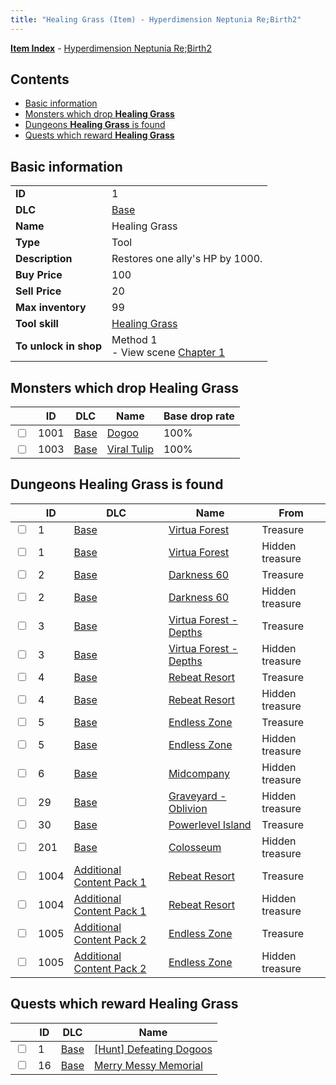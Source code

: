 ```yaml
---
title: "Healing Grass (Item) - Hyperdimension Neptunia Re;Birth2"
---
```


[**Item Index**](/neptunia/rb2/item/index.html) - [Hyperdimension Neptunia Re;Birth2](/neptunia/rb2)

## Contents

- [Basic information](#basic-information)
- [Monsters which drop **Healing Grass**](#monsters-which-drop-healing-grass)
- [Dungeons **Healing Grass** is found](#dungeons-healing-grass-is-found)
- [Quests which reward **Healing Grass**](#quests-which-reward-healing-grass)

## Basic information

|   |   |
| -- | -- |
| **ID** | 1 |
| **DLC** | [Base](/neptunia/rb2/dlc/0-base.html) |
| **Name** | Healing Grass |
| **Type** | Tool |
| **Description** | Restores one ally's HP by 1000. |
| **Buy Price** | 100 |
| **Sell Price** | 20 |
| **Max inventory** | 99 |
| **Tool skill** | [Healing Grass](/neptunia/rb2/skill/0-10001-healing-grass.html) |
| **To unlock in shop** | Method 1<br />- View scene [Chapter 1](/neptunia/rb2/scene/0-51-chapter-1.html) |

## Monsters which drop **Healing Grass**

|    | ID | DLC | Name | Base drop rate |
| -- | -- | --- | ---- | -------------- |
| <input type="checkbox" id="rb2-monster-0-1001" class="trackbox" /> | 1001 | [Base](/neptunia/rb2/dlc/0-base.html) | [Dogoo](/neptunia/rb2/monster/0-1001-dogoo.html) | 100% |
| <input type="checkbox" id="rb2-monster-0-1003" class="trackbox" /> | 1003 | [Base](/neptunia/rb2/dlc/0-base.html) | [Viral Tulip](/neptunia/rb2/monster/0-1003-viral-tulip.html) | 100% |

## Dungeons **Healing Grass** is found

|    | ID | DLC | Name | From |
| -- | -- | --- | ---- | ---- |
| <input type="checkbox" id="rb2-dungeon-0-1" class="trackbox" /> | 1 | [Base](/neptunia/rb2/dlc/0-base.html) | [Virtua Forest](/neptunia/rb2/dungeon/0-1-virtua-forest.html) | Treasure |
| <input type="checkbox" id="rb2-dungeon-0-1" class="trackbox" /> | 1 | [Base](/neptunia/rb2/dlc/0-base.html) | [Virtua Forest](/neptunia/rb2/dungeon/0-1-virtua-forest.html) | Hidden treasure |
| <input type="checkbox" id="rb2-dungeon-0-2" class="trackbox" /> | 2 | [Base](/neptunia/rb2/dlc/0-base.html) | [Darkness 60](/neptunia/rb2/dungeon/0-2-darkness-60.html) | Treasure |
| <input type="checkbox" id="rb2-dungeon-0-2" class="trackbox" /> | 2 | [Base](/neptunia/rb2/dlc/0-base.html) | [Darkness 60](/neptunia/rb2/dungeon/0-2-darkness-60.html) | Hidden treasure |
| <input type="checkbox" id="rb2-dungeon-0-3" class="trackbox" /> | 3 | [Base](/neptunia/rb2/dlc/0-base.html) | [Virtua Forest - Depths](/neptunia/rb2/dungeon/0-3-virtua-forest-depths.html) | Treasure |
| <input type="checkbox" id="rb2-dungeon-0-3" class="trackbox" /> | 3 | [Base](/neptunia/rb2/dlc/0-base.html) | [Virtua Forest - Depths](/neptunia/rb2/dungeon/0-3-virtua-forest-depths.html) | Hidden treasure |
| <input type="checkbox" id="rb2-dungeon-0-4" class="trackbox" /> | 4 | [Base](/neptunia/rb2/dlc/0-base.html) | [Rebeat Resort](/neptunia/rb2/dungeon/0-4-rebeat-resort.html) | Treasure |
| <input type="checkbox" id="rb2-dungeon-0-4" class="trackbox" /> | 4 | [Base](/neptunia/rb2/dlc/0-base.html) | [Rebeat Resort](/neptunia/rb2/dungeon/0-4-rebeat-resort.html) | Hidden treasure |
| <input type="checkbox" id="rb2-dungeon-0-5" class="trackbox" /> | 5 | [Base](/neptunia/rb2/dlc/0-base.html) | [Endless Zone](/neptunia/rb2/dungeon/0-5-endless-zone.html) | Treasure |
| <input type="checkbox" id="rb2-dungeon-0-5" class="trackbox" /> | 5 | [Base](/neptunia/rb2/dlc/0-base.html) | [Endless Zone](/neptunia/rb2/dungeon/0-5-endless-zone.html) | Hidden treasure |
| <input type="checkbox" id="rb2-dungeon-0-6" class="trackbox" /> | 6 | [Base](/neptunia/rb2/dlc/0-base.html) | [Midcompany](/neptunia/rb2/dungeon/0-6-midcompany.html) | Hidden treasure |
| <input type="checkbox" id="rb2-dungeon-0-29" class="trackbox" /> | 29 | [Base](/neptunia/rb2/dlc/0-base.html) | [Graveyard - Oblivion](/neptunia/rb2/dungeon/0-29-graveyard-oblivion.html) | Hidden treasure |
| <input type="checkbox" id="rb2-dungeon-0-30" class="trackbox" /> | 30 | [Base](/neptunia/rb2/dlc/0-base.html) | [Powerlevel Island](/neptunia/rb2/dungeon/0-30-powerlevel-island.html) | Treasure |
| <input type="checkbox" id="rb2-dungeon-0-201" class="trackbox" /> | 201 | [Base](/neptunia/rb2/dlc/0-base.html) | [Colosseum](/neptunia/rb2/dungeon/0-201-colosseum.html) | Hidden treasure |
| <input type="checkbox" id="rb2-dungeon-3-1004" class="trackbox" /> | 1004 | [Additional Content Pack 1](/neptunia/rb2/dlc/3-pack1.html) | [Rebeat Resort](/neptunia/rb2/dungeon/3-1004-rebeat-resort.html) | Treasure |
| <input type="checkbox" id="rb2-dungeon-3-1004" class="trackbox" /> | 1004 | [Additional Content Pack 1](/neptunia/rb2/dlc/3-pack1.html) | [Rebeat Resort](/neptunia/rb2/dungeon/3-1004-rebeat-resort.html) | Hidden treasure |
| <input type="checkbox" id="rb2-dungeon-4-1005" class="trackbox" /> | 1005 | [Additional Content Pack 2](/neptunia/rb2/dlc/4-pack2.html) | [Endless Zone](/neptunia/rb2/dungeon/4-1005-endless-zone.html) | Treasure |
| <input type="checkbox" id="rb2-dungeon-4-1005" class="trackbox" /> | 1005 | [Additional Content Pack 2](/neptunia/rb2/dlc/4-pack2.html) | [Endless Zone](/neptunia/rb2/dungeon/4-1005-endless-zone.html) | Hidden treasure |

## Quests which reward **Healing Grass**

|    | ID | DLC | Name |
| -- | -- | --- | ---- |
| <input type="checkbox" id="rb2-quest-0-1" class="trackbox" /> | 1 | [Base](/neptunia/rb2/dlc/0-base.html) | [[Hunt] Defeating Dogoos](/neptunia/rb2/quest/0-1-hunt-defeating-dogoos.html) |
| <input type="checkbox" id="rb2-quest-0-16" class="trackbox" /> | 16 | [Base](/neptunia/rb2/dlc/0-base.html) | [Merry Messy Memorial](/neptunia/rb2/quest/0-16-merry-messy-memorial.html) |